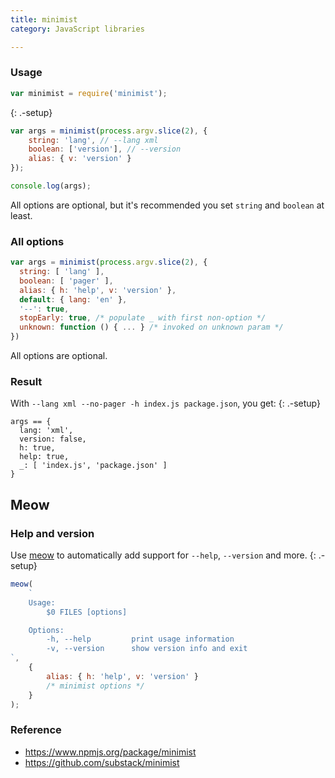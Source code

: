```yaml
---
title: minimist
category: JavaScript libraries

---
```


### Usage

```js
var minimist = require('minimist');
```

{: .-setup}

```js
var args = minimist(process.argv.slice(2), {
    string: 'lang', // --lang xml
    boolean: ['version'], // --version
    alias: { v: 'version' }
});
```

```js
console.log(args);
```

All options are optional, but it's recommended you set `string` and `boolean` at least.

### All options

```js
var args = minimist(process.argv.slice(2), {
  string: [ 'lang' ],
  boolean: [ 'pager' ],
  alias: { h: 'help', v: 'version' },
  default: { lang: 'en' },
  '--': true,
  stopEarly: true, /* populate _ with first non-option */
  unknown: function () { ... } /* invoked on unknown param */
})
```

All options are optional.

### Result

With `--lang xml --no-pager -h index.js package.json`, you get:
{: .-setup}

```
args == {
  lang: 'xml',
  version: false,
  h: true,
  help: true,
  _: [ 'index.js', 'package.json' ]
}
```

## Meow

### Help and version

Use [meow](https://www.npmjs.com/package/meow) to automatically add support for `--help`, `--version` and more.
{: .-setup}

```js
meow(
    `
    Usage:
        $0 FILES [options]

    Options:
        -h, --help         print usage information
        -v, --version      show version info and exit
`,
    {
        alias: { h: 'help', v: 'version' }
        /* minimist options */
    }
);
```

### Reference

-   <https://www.npmjs.org/package/minimist>
-   <https://github.com/substack/minimist>
